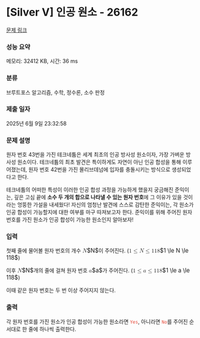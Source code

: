 # [Silver V] 인공 원소 - 26162 

[문제 링크](https://www.acmicpc.net/problem/26162) 

### 성능 요약

메모리: 32412 KB, 시간: 36 ms

### 분류

브루트포스 알고리즘, 수학, 정수론, 소수 판정

### 제출 일자

2025년 6월 9일 23:32:58

### 문제 설명

<p>원자 번호 43번을 가진 테크네튬은 세계 최초의 인공 방사성 원소이자, 가장 가벼운 방사성 원소이다. 테크네튬의 최초 발견은 특이하게도 자연이 아닌 인공 합성을 통해 이루어졌는데, 원자 번호 42번을 가진 몰리브데넘에 입자를 충돌시키는 방식으로 생성되었다고 한다.</p>

<p>테크네튬의 어떠한 특성이 이러한 인공 합성 과정을 가능하게 했을지 궁금해진 준익이는, 깊은 고심 끝에 <strong>소수 두 개의 합으로 나타낼 수 있는 원자 번호</strong>에 그 이유가 있을 것이라는 엉뚱한 가설을 내세웠다! 자신의 엄청난 발견에 스스로 감탄한 준익이는, 각 원소가 인공 합성이 가능할지에 대한 여부를 마구 따져보고자 한다. 준익이를 위해 주어진 원자 번호를 가진 원소가 인공 합성이 가능한 원소인지 알아보자!</p>

### 입력 

 <p>첫째 줄에 물어볼 원자 번호의 개수 <mjx-container class="MathJax" jax="CHTML" style="font-size: 109%; position: relative;"><mjx-math class="MJX-TEX" aria-hidden="true"><mjx-mi class="mjx-i"><mjx-c class="mjx-c1D441 TEX-I"></mjx-c></mjx-mi></mjx-math><mjx-assistive-mml unselectable="on" display="inline"><math xmlns="http://www.w3.org/1998/Math/MathML"><mi>N</mi></math></mjx-assistive-mml><span aria-hidden="true" class="no-mathjax mjx-copytext">$N$</span></mjx-container>이 주어진다. (<mjx-container class="MathJax" jax="CHTML" style="font-size: 109%; position: relative;"><mjx-math class="MJX-TEX" aria-hidden="true"><mjx-mn class="mjx-n"><mjx-c class="mjx-c31"></mjx-c></mjx-mn><mjx-mo class="mjx-n" space="4"><mjx-c class="mjx-c2264"></mjx-c></mjx-mo><mjx-mi class="mjx-i" space="4"><mjx-c class="mjx-c1D441 TEX-I"></mjx-c></mjx-mi><mjx-mo class="mjx-n" space="4"><mjx-c class="mjx-c2264"></mjx-c></mjx-mo><mjx-mn class="mjx-n" space="4"><mjx-c class="mjx-c31"></mjx-c><mjx-c class="mjx-c31"></mjx-c><mjx-c class="mjx-c38"></mjx-c></mjx-mn></mjx-math><mjx-assistive-mml unselectable="on" display="inline"><math xmlns="http://www.w3.org/1998/Math/MathML"><mn>1</mn><mo>≤</mo><mi>N</mi><mo>≤</mo><mn>118</mn></math></mjx-assistive-mml><span aria-hidden="true" class="no-mathjax mjx-copytext">$1 \le N \le 118$</span></mjx-container>)</p>

<p>이후 <mjx-container class="MathJax" jax="CHTML" style="font-size: 109%; position: relative;"><mjx-math class="MJX-TEX" aria-hidden="true"><mjx-mi class="mjx-i"><mjx-c class="mjx-c1D441 TEX-I"></mjx-c></mjx-mi></mjx-math><mjx-assistive-mml unselectable="on" display="inline"><math xmlns="http://www.w3.org/1998/Math/MathML"><mi>N</mi></math></mjx-assistive-mml><span aria-hidden="true" class="no-mathjax mjx-copytext">$N$</span></mjx-container>개의 줄에 걸쳐 원자 번호 <mjx-container class="MathJax" jax="CHTML" style="font-size: 109%; position: relative;"><mjx-math class="MJX-TEX" aria-hidden="true"><mjx-mi class="mjx-i"><mjx-c class="mjx-c1D44E TEX-I"></mjx-c></mjx-mi></mjx-math><mjx-assistive-mml unselectable="on" display="inline"><math xmlns="http://www.w3.org/1998/Math/MathML"><mi>a</mi></math></mjx-assistive-mml><span aria-hidden="true" class="no-mathjax mjx-copytext">$a$</span></mjx-container>가 주어진다. (<mjx-container class="MathJax" jax="CHTML" style="font-size: 109%; position: relative;"><mjx-math class="MJX-TEX" aria-hidden="true"><mjx-mn class="mjx-n"><mjx-c class="mjx-c31"></mjx-c></mjx-mn><mjx-mo class="mjx-n" space="4"><mjx-c class="mjx-c2264"></mjx-c></mjx-mo><mjx-mi class="mjx-i" space="4"><mjx-c class="mjx-c1D44E TEX-I"></mjx-c></mjx-mi><mjx-mo class="mjx-n" space="4"><mjx-c class="mjx-c2264"></mjx-c></mjx-mo><mjx-mn class="mjx-n" space="4"><mjx-c class="mjx-c31"></mjx-c><mjx-c class="mjx-c31"></mjx-c><mjx-c class="mjx-c38"></mjx-c></mjx-mn></mjx-math><mjx-assistive-mml unselectable="on" display="inline"><math xmlns="http://www.w3.org/1998/Math/MathML"><mn>1</mn><mo>≤</mo><mi>a</mi><mo>≤</mo><mn>118</mn></math></mjx-assistive-mml><span aria-hidden="true" class="no-mathjax mjx-copytext">$1 \le a \le 118$</span></mjx-container>)</p>

<p>이때 같은 원자 번호는 두 번 이상 주어지지 않는다.</p>

### 출력 

 <p>각 원자 번호를 가진 원소가 인공 합성이 가능한 원소라면 <span style="color:#e74c3c;"><code>Yes</code></span>, 아니라면 <code><span style="color:#e74c3c;">No</span></code>를 주어진 순서대로 한 줄에 하나씩 출력한다.</p>

